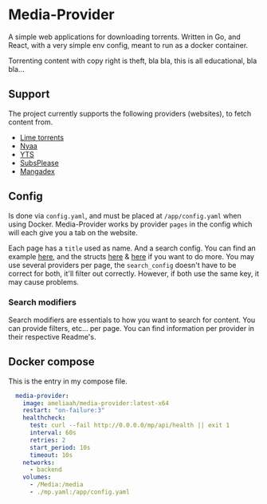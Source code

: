 # Media-Provider
A simple web applications for downloading torrents. Written in Go, and React, with a very simple env config, meant to run as a docker container.

Torrenting content with copy right is theft, bla bla, this is all educational, bla bla...

## Support

The project currently supports the following providers (websites), to fetch content from. 

- [Lime torrents](limetorrents/Readme.MD)
- [Nyaa](nyaaReadme.MD)
- [YTS](yts/Readme.MD)
- [SubsPlease](subsplease/Readme.MD)
- [Mangadex](mangadex/Readme.MD)

## Config

Is done via `config.yaml`, and must be placed at `/app/config.yaml` when using Docker. Media-Provider works by provider `pages` in the config which will each give you a tab on the website.

Each page has a `title` used as name. And a search config. You can find an example [here](config.yaml.example), and the structs [here](config/impl.go) & [here](config/types.go) if you want to do more.
You may use several providers per page, the `search_config` doesn't have to be correct for both, it'll filter out correctly.
However, if both use the same key, it may cause problems.

### Search modifiers
Search modifiers are essentials to how you want to search for content. You can provide filters, etc... per page. You can find information per provider in their respective Readme's. 

## Docker compose
This is the entry in my compose file.
```yaml
  media-provider:
    image: ameliaah/media-provider:latest-x64
    restart: "on-failure:3"
    healthcheck:
      test: curl --fail http://0.0.0.0/mp/api/health || exit 1
      interval: 60s
      retries: 2
      start_period: 10s
      timeout: 10s
    networks:
      - backend
    volumes:
      - /Media:/media
      - ./mp.yaml:/app/config.yaml
```
